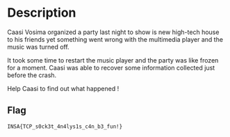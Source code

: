 # Description
Caasi Vosima organized a party last night to show is new high-tech house to his
friends yet something went wrong with the multimedia player and the music was
turned off.

It took some time to restart the music player and the party was like frozen for a
moment. Caasi was able to recover some information collected just before the
crash.

Help Caasi to find out what happened !

## Flag
```plain
INSA{TCP_s0ck3t_4n4lys1s_c4n_b3_fun!}
```